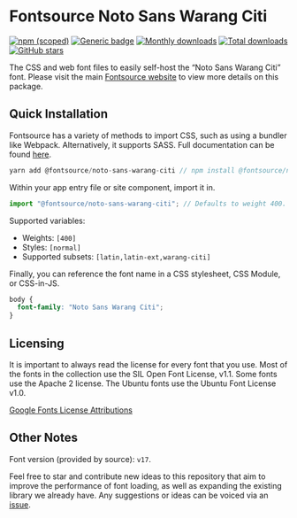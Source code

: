 # Fontsource Noto Sans Warang Citi

[![npm (scoped)](https://img.shields.io/npm/v/@fontsource/noto-sans-warang-citi?color=brightgreen)](https://www.npmjs.com/package/@fontsource/noto-sans-warang-citi) [![Generic badge](https://img.shields.io/badge/fontsource-passing-brightgreen)](https://github.com/fontsource/fontsource) [![Monthly downloads](https://badgen.net/npm/dm/@fontsource/noto-sans-warang-citi)](https://github.com/fontsource/fontsource) [![Total downloads](https://badgen.net/npm/dt/@fontsource/noto-sans-warang-citi)](https://github.com/fontsource/fontsource) [![GitHub stars](https://img.shields.io/github/stars/fontsource/fontsource.svg?style=social&label=Star)](https://github.com/fontsource/fontsource/stargazers)

The CSS and web font files to easily self-host the “Noto Sans Warang Citi” font. Please visit the main [Fontsource website](https://fontsource.org/fonts/noto-sans-warang-citi) to view more details on this package.

## Quick Installation

Fontsource has a variety of methods to import CSS, such as using a bundler like Webpack. Alternatively, it supports SASS. Full documentation can be found [here](https://fontsource.org/docs/introduction).

```javascript
yarn add @fontsource/noto-sans-warang-citi // npm install @fontsource/noto-sans-warang-citi
```

Within your app entry file or site component, import it in.

```javascript
import "@fontsource/noto-sans-warang-citi"; // Defaults to weight 400.
```

Supported variables:

- Weights: `[400]`
- Styles: `[normal]`
- Supported subsets: `[latin,latin-ext,warang-citi]`

Finally, you can reference the font name in a CSS stylesheet, CSS Module, or CSS-in-JS.

```css
body {
  font-family: "Noto Sans Warang Citi";
}
```

## Licensing

It is important to always read the license for every font that you use.
Most of the fonts in the collection use the SIL Open Font License, v1.1. Some fonts use the Apache 2 license. The Ubuntu fonts use the Ubuntu Font License v1.0.

[Google Fonts License Attributions](https://fonts.google.com/attribution)

## Other Notes

Font version (provided by source): `v17`.

Feel free to star and contribute new ideas to this repository that aim to improve the performance of font loading, as well as expanding the existing library we already have. Any suggestions or ideas can be voiced via an [issue](https://github.com/fontsource/fontsource/issues).
